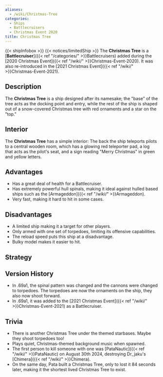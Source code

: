 ```yaml
---
aliases:
  - /wiki/Christmas-Tree
categories:
  - Ships
  - Battlecruisers
  - Christmas Event 2020
title: Christmas Tree
---
```


{{< shipInfobox >}} {{< notices/limitedShip >}} The **Christmas Tree** is a [**Battlecruiser**]({{< ref "/categories/" >}}Battlecruisers) added during the [2020 Christmas Event]({{< ref "/wiki/" >}}Christmas-Event-2020). It was also re-introduced in the [2021 Christmas Event]({{< ref "/wiki/" >}}Christmas-Event-2021).

## Description

The **Christmas Tree** is a ship designed after its namesake; the "base" of the tree acts as the docking point and entry, while the rest of the ship is shaped out of a snow-covered Christmas tree with red ornaments and a star on the "top."

## Interior

The **Christmas Tree** has a simple interior: The back the ship teleports pilots to a central wooden room, which has a glowing red teleporter pad, a log that acts as the pilot's seat, and a sign reading "Merry Christmas" in green and yellow letters.

## Advantages

- Has a great deal of health for a Battlecruiser.
- Has extremely powerful hull spinals, making it ideal against hulled based ships such as the [Armageddon]({{< ref "/wiki/" >}}Armageddon).
- Very fast, making it hard to hit in some cases.

## Disadvantages

- A limited ship making it a target for other players.
- Only armed with one set of torpedoes, limiting its offensive capabilities.
- The reload speed puts this ship at a disadvantage.
- Bulky model makes it easier to hit.

## Strategy

## Version History

- In .69a1, the spinal pattern was changed and the cannons were changed to torpedoes. The torpedoes are now the ornaments on the ship, they also now shoot forward.
- In .69a1, it was added to the [2021 Christmas Event]({{< ref "/wiki/" >}}Christmas-Event-2021) as a Battlecruiser.

## Trivia

- There is another Christmas Tree under the themed starbases. Maybe they shoot torpedoes too!
- Plays quiet, Christmas-themed background music when spawned.
- The first person to kill someone with one was [PataNautic]({{< ref "/wiki/" >}}PataNautic) on August 30th 2024, destroying Dr_jaku's [Chimera]({{< ref "/wiki/" >}}Chimera).
- On the same day, Pata built a Christmas Tree, only to lost it 84 seconds later, making it the shortest lived Christmas Tree to exist.

